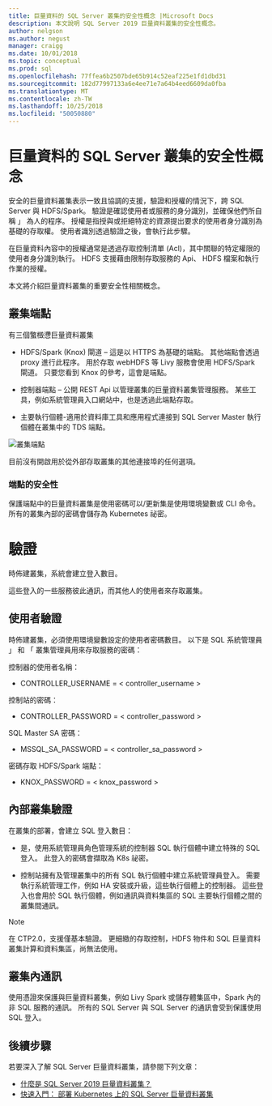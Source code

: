 ```yaml
---
title: 巨量資料的 SQL Server 叢集的安全性概念 |Microsoft Docs
description: 本文說明 SQL Server 2019 巨量資料叢集的安全性概念。
author: nelgson
ms.author: negust
manager: craigg
ms.date: 10/01/2018
ms.topic: conceptual
ms.prod: sql
ms.openlocfilehash: 77ffea6b2507bde65b914c52eaf225e1fd1dbd31
ms.sourcegitcommit: 182d77997133a6e4ee71e7a64b4eed6609da0fba
ms.translationtype: MT
ms.contentlocale: zh-TW
ms.lasthandoff: 10/25/2018
ms.locfileid: "50050880"
---
```

# <a name="security-concepts-for-sql-server-big-data-cluster"></a>巨量資料的 SQL Server 叢集的安全性概念

安全的巨量資料叢集表示一致且協調的支援，驗證和授權的情況下，跨 SQL Server 與 HDFS/Spark。 驗證是確認使用者或服務的身分識別，並確保他們所自稱 」 為人的程序。 授權是指授與或拒絕特定的資源提出要求的使用者身分識別為基礎的存取權。 使用者識別透過驗證之後，會執行此步驟。

在巨量資料內容中的授權通常是透過存取控制清單 (Acl)，其中關聯的特定權限的使用者身分識別執行。 HDFS 支援藉由限制存取服務的 Api、 HDFS 檔案和執行作業的授權。

本文將介紹巨量資料叢集的重要安全性相關概念。

## <a name="cluster-endpoints"></a>叢集端點

有三個蟼檓懘巨量資料叢集

* HDFS/Spark (Knox) 閘道 – 這是以 HTTPS 為基礎的端點。 其他端點會透過 proxy 進行此程序。 用於存取 webHDFS 等 Livy 服務會使用 HDFS/Spark 閘道。 只要您看到 Knox 的參考，這會是端點。

* 控制器端點 – 公開 REST Api 以管理叢集的巨量資料叢集管理服務。 某些工具，例如系統管理員入口網站中，也是透過此端點存取。

* 主要執行個體-適用於資料庫工具和應用程式連接到 SQL Server Master 執行個體在叢集中的 TDS 端點。

![叢集端點](media/concept-security/cluster_endpoints.png)

目前沒有開啟用於從外部存取叢集的其他連接埠的任何選項。

### <a name="how-endpoints-are-secured"></a>端點的安全性

保護端點中的巨量資料叢集是使用密碼可以/更新集是使用環境變數或 CLI 命令。 所有的叢集內部的密碼會儲存為 Kubernetes 祕密。  

# <a name="authentication"></a>驗證

時佈建叢集，系統會建立登入數目。

這些登入的一些服務彼此通訊，而其他人的使用者來存取叢集。

## <a name="end-user-authentication"></a>使用者驗證
時佈建叢集，必須使用環境變數設定的使用者密碼數目。 以下是 SQL 系統管理員 」 和 「 叢集管理員用來存取服務的密碼：

控制器的使用者名稱：
 + CONTROLLER_USERNAME = < controller_username >

控制站的密碼：  
 + CONTROLLER_PASSWORD = < controller_password >

SQL Master SA 密碼： 
 + MSSQL_SA_PASSWORD = < controller_sa_password >

密碼存取 HDFS/Spark 端點：
 + KNOX_PASSWORD = < knox_password >

## <a name="intra-cluster-authentication"></a>內部叢集驗證

 在叢集的部署，會建立 SQL 登入數目：

* 是，使用系統管理員角色管理系統的控制器 SQL 執行個體中建立特殊的 SQL 登入。 此登入的密碼會擷取為 K8s 祕密。

* 控制站擁有及管理叢集中的所有 SQL 執行個體中建立系統管理員登入。 需要執行系統管理工作，例如 HA 安裝或升級，這些執行個體上的控制器。 這些登入也會用於 SQL 執行個體，例如通訊與資料集區的 SQL 主要執行個體之間的叢集間通訊。

> [!NOTE]
> 在 CTP2.0，支援僅基本驗證。 更細緻的存取控制，HDFS 物件和 SQL 巨量資料叢集計算和資料集區，尚無法使用。

## <a name="intra-cluster-communication"></a>叢集內通訊

使用憑證來保護與巨量資料叢集，例如 Livy Spark 或儲存體集區中，Spark 內的非 SQL 服務的通訊。 所有的 SQL Server 與 SQL Server 的通訊會受到保護使用 SQL 登入。

## <a name="next-steps"></a>後續步驟

若要深入了解 SQL Server 巨量資料叢集，請參閱下列文章：

- [什麼是 SQL Server 2019 巨量資料叢集？](big-data-cluster-overview.md)
- [快速入門： 部署 Kubernetes 上的 SQL Server 巨量資料叢集](quickstart-big-data-cluster-deploy.md)
